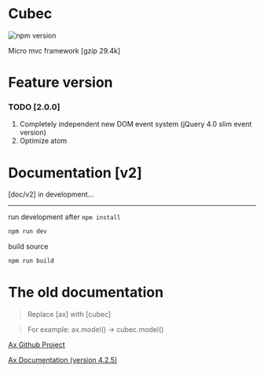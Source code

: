 # Cubec

![npm version](https://img.shields.io/npm/v/cubec.svg?label=cubec&style=flat-square&maxAge=3600)

Micro mvc framework [gzip 29.4k]

# Feature version

### TODO [2.0.0]

1. Completely independent new DOM event system (jQuery 4.0 slim event version)
2. Optimize atom


# Documentation [v2]

[doc/v2] in development...

----------

run development after ``npm install``

```sh
npm run dev
```

build source

```sh
npm run build
```

# The old documentation

> Replace [ax] with [cubec]

> For example: ax.model() -> cubec.model()

[Ax Github Project](https://github.com/DemonCloud/Ax)

[Ax Documentation (version 4.2.5)](https://yj1028.me/Ax/v3/)
